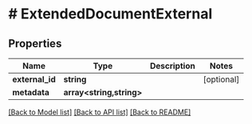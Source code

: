 # # ExtendedDocumentExternal

## Properties

Name | Type | Description | Notes
------------ | ------------- | ------------- | -------------
**external_id** | **string** |  | [optional]
**metadata** | **array<string,string>** |  |

[[Back to Model list]](../../README.md#models) [[Back to API list]](../../README.md#endpoints) [[Back to README]](../../README.md)
